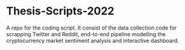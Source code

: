 # Thesis-Scripts-2022
A repo for the coding script. It consist of the data collection code for scrapping Twitter and Reddit, end-to-end pipeline modelling the cryptocurrency market sentiment analysis and interactive dashboard.
